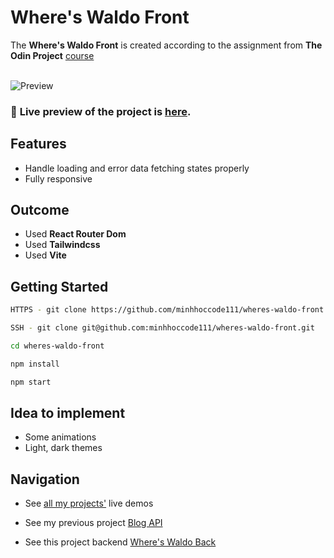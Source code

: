 # Where's Waldo Front

The **Where's Waldo Front** is created according to the assignment from **The Odin Project** [course](https://www.theodinproject.com/lessons/nodejs-where-s-waldo-a-photo-tagging-app)
<br>
<br>

![Preview](public/)

### 🔗 **Live preview** of the project is [here](https://minhhoccode.vercel.app/).

## **Features**

- Handle loading and error data fetching states properly
- Fully responsive
<!-- - Beautiful UI ^^ -->

## **Outcome**

- Used **React Router Dom**
- Used **Tailwindcss**
- Used **Vite**

## **Getting Started**

```bash
HTTPS - git clone https://github.com/minhhoccode111/wheres-waldo-front.git

SSH - git clone git@github.com:minhhoccode111/wheres-waldo-front.git

cd wheres-waldo-front

npm install

npm start
```

## **Idea to implement**

- Some animations
- Light, dark themes

## **Navigation**

- See [all my projects'](https://github.com/minhhoccode111/all-projects-live-demos) live demos

* See my previous project [Blog API](https://github.com/minhhoccode111/personal-portfolio)

* See this project backend [Where's Waldo Back](https://github.com/minhhoccode111/wheres-waldo-back)

<!-- * See my next project []() -->
